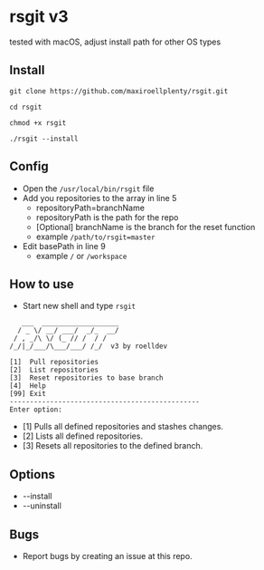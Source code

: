 # rsgit v3

tested with macOS, adjust install path for other OS types 

## Install
```
git clone https://github.com/maxiroellplenty/rsgit.git
```
```
cd rsgit
```
```
chmod +x rsgit
```

```
./rsgit --install
```

## Config

* Open the `/usr/local/bin/rsgit` file
* Add you repositories to the array in line 5
    * repositoryPath=branchName
    * repositoryPath is the path for the repo
    * [Optional] branchName is the branch for the reset function
    * example `/path/to/rsgit=master`
* Edit basePath in line 9
    * example `/` or `/workspace`


## How to use
* Start new shell and type `rsgit`
```
   ___  ___________________
  / _ \/ __/ ___/  _/_  __/
 / , _/\ \/ (_ // /  / /
/_/|_/___/\___/___/ /_/  v3 by roelldev

[1]  Pull repositories
[2]  List repositories
[3]  Reset repositories to base branch
[4]  Help
[99] Exit
-----------------------------------------------
Enter option:
```

* [1] Pulls all defined repositories and stashes changes.
* [2] Lists all defined repositories.
* [3] Resets all repositories to the defined branch.

## Options
* --install
* --uninstall

## Bugs
* Report bugs by creating an issue at this repo.

